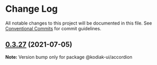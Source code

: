 # Change Log

All notable changes to this project will be documented in this file.
See [Conventional Commits](https://conventionalcommits.org) for commit guidelines.

## [0.3.27](https://github.com/skyverge/kodiak-ui/compare/@kodiak-ui/accordion@0.3.26...@kodiak-ui/accordion@0.3.27) (2021-07-05)

**Note:** Version bump only for package @kodiak-ui/accordion

